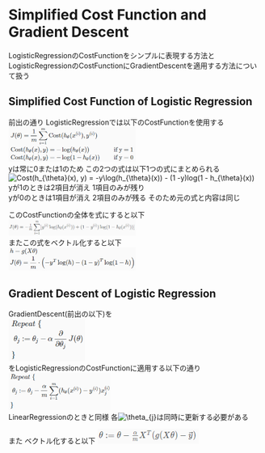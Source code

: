 # Simplified Cost Function and Gradient Descent
LogisticRegressionのCostFunctionをシンプルに表現する方法と  
LogisticRegressionのCostFunctionにGradientDescentを適用する方法について扱う  

## Simplified Cost Function of Logistic Regression
前出の通り LogisticRegressionでは以下のCostFunctionを使用する  
<img src="../../img/03_04_cost_function_for_logistic_function.png" width=50% >  
yは常に0または1のため この2つの式は以下1つの式にまとめられる  
<img src="https://latex.codecogs.com/gif.latex?Cost(h_{\theta}(x),&space;y)&space;=&space;-y\log(h_{\theta}(x))&space;-&space;(1&space;-y)log(1&space;-&space;h_{\theta}(x))" title="Cost(h_{\theta}(x), y) = -y\log(h_{\theta}(x)) - (1 -y)log(1 - h_{\theta}(x))" />  
yが1のときは2項目が消え 1項目のみが残り  
yが0のときは1項目が消え 2項目のみが残る そのため元の式と内容は同じ  

このCostFunctionの全体を式にすると以下  
<img src="../../img/03_05_full_cost_function.png" width=50% >  
またこの式をベクトル化すると以下  
<img src="../../img/03_05_vectorized_cost_function.png" width=50% >  

## Gradient Descent of Logistic Regression
GradientDescent(前出の以下)を  
<img src="../../img/03_05_gradient_descent.png" width=30% >  
をLogisticRegressionのCostFunctionに適用する以下の通り  
<img src="../../img/03_05_gradient_descent_of_logistic_regression.png" width=40% >  
LinearRegressionのときと同様 各<img src="https://latex.codecogs.com/gif.latex?\theta_{j}" title="\theta_{j}" />は同時に更新する必要がある  

また ベクトル化すると以下
<img src="../../img/03_05_vectorized_gradient_descent_of_logistic_regression.png" width=40% >  
